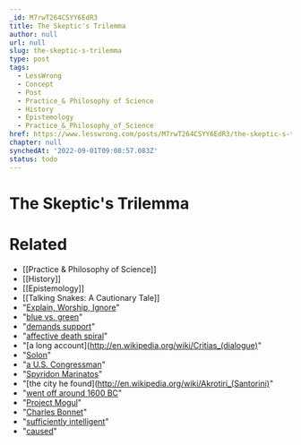 ```yaml
---
_id: M7rwT264CSYY6EdR3
title: The Skeptic's Trilemma
author: null
url: null
slug: the-skeptic-s-trilemma
type: post
tags:
  - LessWrong
  - Concept
  - Post
  - Practice_& Philosophy of Science
  - History
  - Epistemology
  - Practice_&_Philosophy_of_Science
href: https://www.lesswrong.com/posts/M7rwT264CSYY6EdR3/the-skeptic-s-trilemma
chapter: null
synchedAt: '2022-09-01T09:08:57.083Z'
status: todo
---
```


# The Skeptic's Trilemma


# Related

- [[Practice & Philosophy of Science]]
- [[History]]
- [[Epistemology]]
- [[Talking Snakes: A Cautionary Tale]]
- "[Explain, Worship, Ignore](http://www.overcomingbias.com/2007/09/explainworshipi.html)"
- "[blue vs. green](http://www.overcomingbias.com/2006/12/a_fable_of_scie.html)"
- "[demands support](http://www.overcomingbias.com/2007/02/politics_is_the.html)"
- "[affective death spiral](http://www.overcomingbias.com/2007/12/supercritical-u.html)"
- "[a long account](http://en.wikipedia.org/wiki/Critias_(dialogue)"
- "[Solon](http://en.wikipedia.org/wiki/Solon)"
- "[a U.S. Congressman](http://en.wikipedia.org/wiki/Ignatius_Donnelly)"
- "[Spyridon Marinatos](http://en.wikipedia.org/wiki/Spyridon_Marinatos)"
- "[the city he found](http://en.wikipedia.org/wiki/Akrotiri_(Santorini)"
- "[went off around 1600 BC](http://en.wikipedia.org/wiki/Minoan_eruption)"
- "[Project Mogul](http://en.wikipedia.org/wiki/Air_Force_reports_on_the_Roswell_UFO_incident)"
- "[Charles Bonnet](http://en.wikipedia.org/wiki/Charles_Bonnet_syndrome)"
- "[sufficiently intelligent](http://www.overcomingbias.com/2008/05/faster-than-ein.html)"
- "[caused](http://en.wikipedia.org/wiki/Minoan_eruption#Biblical_traditions)"